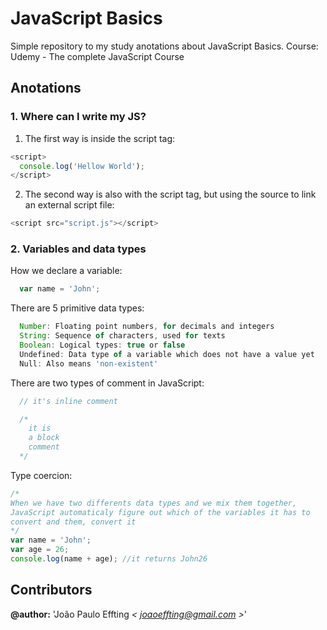 # JavaScript Basics
Simple repository to my study anotations about JavaScript Basics.
Course: Udemy - The complete JavaScript Course

## Anotations

### 1. Where can I write my JS?
  1. The first way is inside the script tag:
  ```javascript
  <script>
    console.log('Hellow World');
  </script>
  ```

  2. The second way is also with the script tag, but using the source to 
  link an external script file:
  ```javascript
  <script src="script.js"></script>
  ```

### 2. Variables and data types

How we declare a variable: 
```javascript
  var name = 'John';
```

There are 5 primitive data types:
```javascript
  Number: Floating point numbers, for decimals and integers
  String: Sequence of characters, used for texts
  Boolean: Logical types: true or false
  Undefined: Data type of a variable which does not have a value yet
  Null: Also means 'non-existent'
  ```

There are two types of comment in JavaScript:
```javascript
  // it's inline comment

  /*
    it is
    a block
    comment
  */
  ```

  Type coercion:
  ```javascript
  /*
  When we have two differents data types and we mix them together, 
  JavaScript automaticaly figure out which of the variables it has to
  convert and them, convert it
  */
  var name = 'John';
  var age = 26;
  console.log(name + age); //it returns John26 
  ```

## Contributors

**@author:** 'João Paulo Effting *< [joaoeffting@gmail.com](mailto:joaoeffting@gmail.com) >*' 

